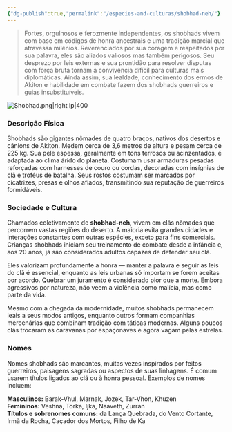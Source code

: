 ```yaml
---
{"dg-publish":true,"permalink":"/especies-and-culturas/shobhad-neh/"}
---
```


> Fortes, orgulhosos e ferozmente independentes, os shobhads vivem com base em códigos de honra ancestrais e uma tradição marcial que atravessa milênios. Reverenciados por sua coragem e respeitados por sua palavra, eles são aliados valiosos mas também perigosos. Seu desprezo por leis externas e sua prontidão para resolver disputas com força bruta tornam a convivência difícil para culturas mais diplomáticas. Ainda assim, sua lealdade, conhecimento dos ermos de Akiton e habilidade em combate fazem dos shobhads guerreiros e guias insubstituíveis.

![Shobhad.png|right lp|400](/img/user/Assets/Imagens/Shobhad.png)
### **Descrição Física**

Shobhads são gigantes nômades de quatro braços, nativos dos desertos e cânions de Akiton. Medem cerca de 3,6 metros de altura e pesam cerca de 225 kg. Sua pele espessa, geralmente em tons terrosos ou acinzentados, é adaptada ao clima árido do planeta. Costumam usar armaduras pesadas reforçadas com harnesses de couro ou cordas, decoradas com insígnias de clã e troféus de batalha. Seus rostos costumam ser marcados por cicatrizes, presas e olhos afiados, transmitindo sua reputação de guerreiros formidáveis.


### **Sociedade e Cultura**

Chamados coletivamente de **shobhad-neh**, vivem em clãs nômades que percorrem vastas regiões do deserto. A maioria evita grandes cidades e interações constantes com outras espécies, exceto para fins comerciais. Crianças shobhads iniciam seu treinamento de combate desde a infância e, aos 20 anos, já são considerados adultos capazes de defender seu clã.

Eles valorizam profundamente a honra — manter a palavra e seguir as leis do clã é essencial, enquanto as leis urbanas só importam se forem aceitas por acordo. Quebrar um juramento é considerado pior que a morte. Embora agressivos por natureza, não veem a violência como malícia, mas como parte da vida.

Mesmo com a chegada da modernidade, muitos shobhads permanecem leais a seus modos antigos, enquanto outros formam companhias mercenárias que combinam tradição com táticas modernas. Alguns poucos clãs trocaram as caravanas por espaçonaves e agora vagam pelas estrelas.


### **Nomes**

Nomes shobhads são marcantes, muitas vezes inspirados por feitos guerreiros, paisagens sagradas ou aspectos de suas linhagens. É comum usarem títulos ligados ao clã ou à honra pessoal. Exemplos de nomes incluem:

**Masculinos:** Barak-Vhul, Marnak, Jozek, Tar-Vhon, Khuzen  
**Femininos:** Veshna, Torka, Ijka, Naaveth, Zurran  
**Títulos e sobrenomes comuns:** da Lança Quebrada, do Vento Cortante, Irmã da Rocha, Caçador dos Mortos, Filho de Ka